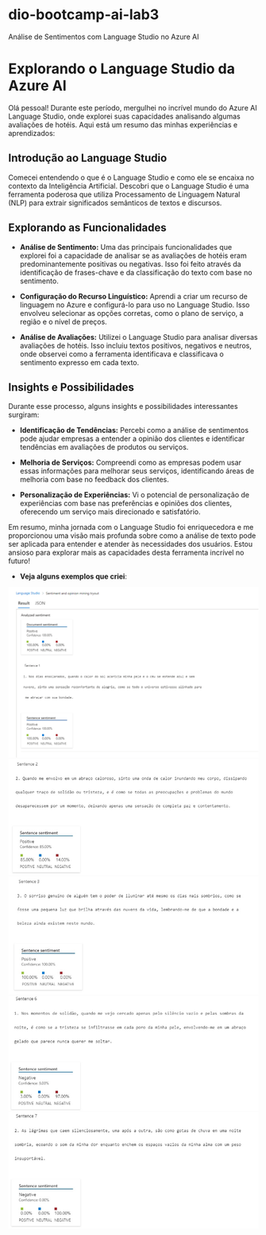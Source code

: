 # dio-bootcamp-ai-lab3
Análise de Sentimentos com Language Studio no Azure AI

# Explorando o Language Studio da Azure AI

Olá pessoal! Durante este período, mergulhei no incrível mundo do Azure AI Language Studio, onde explorei suas capacidades analisando algumas avaliações de hotéis. Aqui está um resumo das minhas experiências e aprendizados:

## Introdução ao Language Studio

Comecei entendendo o que é o Language Studio e como ele se encaixa no contexto da Inteligência Artificial. Descobri que o Language Studio é uma ferramenta poderosa que utiliza Processamento de Linguagem Natural (NLP) para extrair significados semânticos de textos e discursos.

## Explorando as Funcionalidades

- **Análise de Sentimento:** Uma das principais funcionalidades que explorei foi a capacidade de analisar se as avaliações de hotéis eram predominantemente positivas ou negativas. Isso foi feito através da identificação de frases-chave e da classificação do texto com base no sentimento.
  
- **Configuração do Recurso Linguístico:** Aprendi a criar um recurso de linguagem no Azure e configurá-lo para uso no Language Studio. Isso envolveu selecionar as opções corretas, como o plano de serviço, a região e o nível de preços.

- **Análise de Avaliações:** Utilizei o Language Studio para analisar diversas avaliações de hotéis. Isso incluiu textos positivos, negativos e neutros, onde observei como a ferramenta identificava e classificava o sentimento expresso em cada texto.

## Insights e Possibilidades

Durante esse processo, alguns insights e possibilidades interessantes surgiram:

- **Identificação de Tendências:** Percebi como a análise de sentimentos pode ajudar empresas a entender a opinião dos clientes e identificar tendências em avaliações de produtos ou serviços.
  
- **Melhoria de Serviços:** Compreendi como as empresas podem usar essas informações para melhorar seus serviços, identificando áreas de melhoria com base no feedback dos clientes.

- **Personalização de Experiências:** Vi o potencial de personalização de experiências com base nas preferências e opiniões dos clientes, oferecendo um serviço mais direcionado e satisfatório.

Em resumo, minha jornada com o Language Studio foi enriquecedora e me proporcionou uma visão mais profunda sobre como a análise de texto pode ser aplicada para entender e atender às necessidades dos usuários. Estou ansioso para explorar mais as capacidades desta ferramenta incrível no futuro!


- **Veja alguns exemplos que criei**:

![Imagem](https://github.com/diiggoo/dio-bootcamp-ai-lab3/blob/main/outputs/1.png?raw=true)
![Imagem](https://github.com/diiggoo/dio-bootcamp-ai-lab3/blob/main/outputs/2.jpg?raw=true)
![Imagem](https://github.com/diiggoo/dio-bootcamp-ai-lab3/blob/main/outputs/3.jpg?raw=true)
![Imagem](https://github.com/diiggoo/dio-bootcamp-ai-lab3/blob/main/outputs/4.jpg?raw=true)
![Imagem](https://github.com/diiggoo/dio-bootcamp-ai-lab3/blob/main/outputs/5.jpg?raw=true)
